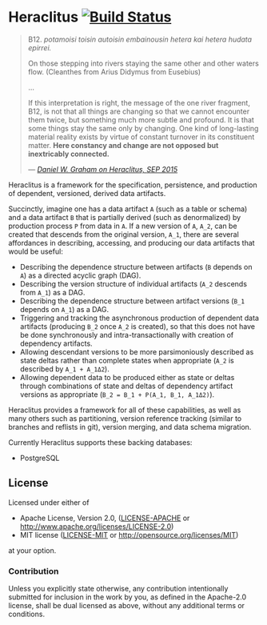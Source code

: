 # Heraclitus [![Build Status](https://travis-ci.org/aschampion/heraclitus.svg?branch=master)](https://travis-ci.org/aschampion/heraclitus)

> B12. *potamoisi toisin autoisin embainousin hetera kai hetera hudata epirrei.*
>
> On those stepping into rivers staying the same other and other waters flow. (Cleanthes from Arius Didymus from Eusebius)
>
> ...
>
> If this interpretation is right, the message of the one river fragment, B12, is not that all things are changing so that we cannot encounter them twice, but something much more subtle and profound. It is that some things stay the same only by changing. One kind of long-lasting material reality exists by virtue of constant turnover in its constituent matter. **Here constancy and change are not opposed but inextricably connected.**
>
> &mdash; <cite>[Daniel W. Graham on Heraclitus, *SEP 2015*][1]</cite>

Heraclitus is a framework for the specification, persistence, and production of dependent, versioned, derived data artifacts.

Succinctly, imagine one has a data artifact `A` (such as a table or schema) and a data artifact `B` that is partially derived (such as denormalized) by production process `P` from data in `A`. If a new version of `A`, `A_2`, can be created that descends from the original version, `A_1`, there are several affordances in describing, accessing, and producing our data artifacts that would be useful:

- Describing the dependence structure between artifacts (`B` depends on `A`) as a directed acyclic graph (DAG).
- Describing the version structure of individual artifacts (`A_2` descends from `A_1`) as a DAG.
- Describing the dependence structure between artifact versions (`B_1` depends on `A_1`) as a DAG.
- Triggering and tracking the asynchronous production of dependent data artifacts (producing `B_2` once `A_2` is created), so that this does not have be done synchronously and intra-transactionally with creation of dependency artifacts.
- Allowing descendant versions to be more parsimoniously described as state deltas rather than complete states when appropriate (`A_2` is described by `A_1 + A_1Δ2`).
- Allowing dependent data to be produced either as state or deltas through combinations of state and deltas of dependency artifact versions as appropriate (`B_2 = B_1 + P(A_1, B_1, A_1Δ2)`).

Heraclitus provides a framework for all of these capabilities, as well as many others such as partitioning, version reference tracking (similar to branches and reflists in git), version merging, and data schema migration.

Currently Heraclitus supports these backing databases:

- PostgreSQL

## License

Licensed under either of

- Apache License, Version 2.0, ([LICENSE-APACHE](LICENSE-APACHE) or http://www.apache.org/licenses/LICENSE-2.0)
- MIT license ([LICENSE-MIT](LICENSE-MIT) or http://opensource.org/licenses/MIT)

at your option.

### Contribution

Unless you explicitly state otherwise, any contribution intentionally submitted for inclusion in the work by you, as defined in the Apache-2.0 license, shall be dual licensed as above, without any additional terms or conditions.


[1]:https://plato.stanford.edu/entries/heraclitus/#Flu
